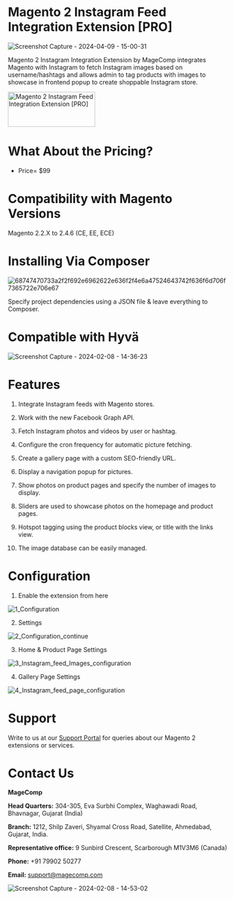 # Magento 2 Instagram Feed Integration Extension [PRO]

![Screenshot Capture - 2024-04-09 - 15-00-31](https://github.com/patelanny/magento-2-instagram-feed-integration-pro/assets/121279820/03eb4bf5-e61e-4087-b618-2df64479b674)

Magento 2 Instagram Integration Extension by MageComp integrates Magento with Instagram to fetch Instagram images based on username/hashtags and allows admin to tag products with images to showcase in frontend popup to create shoppable Instagram store.

<a href="https://magecomp.com/magento-2-instagram-feed-integration-pro.html">
<img src="https://camo.githubusercontent.com/f0daed80e54cedb78e21b512762e63e90ee6915af7ff2c58499c865b0e679f93/68747470733a2f2f6d616765636f6d702e636f6d2f6d656469612f627574746f6e2e77656270" alt="Magento 2 Instagram Feed Integration Extension [PRO]
" width="200" height="80">
</a>

# What About the Pricing?
* Price= $99
  
# Compatibility with Magento Versions
Magento 2.2.X to 2.4.6 (CE, EE, ECE)

# Installing Via Composer

![68747470733a2f2f692e6962622e636f2f4e6a47524643742f636f6d706f7365722e706e67](https://github.com/patelanny/magento-2-easy-coupon-manager/assets/121279820/cd9f4278-852a-4c9e-a5de-d6b96b0b2508)

Specify project dependencies using a JSON file & leave everything to Composer.

# Compatible with Hyvä

![Screenshot Capture - 2024-02-08 - 14-36-23](https://github.com/patelanny/magento-2-easy-coupon-manager/assets/121279820/9d2278de-e0b8-4585-9159-bc77325456e7)

# Features

1. Integrate Instagram feeds with Magento stores.

2. Work with the new Facebook Graph API.

3. Fetch Instagram photos and videos by user or hashtag.

4. Configure the cron frequency for automatic picture fetching.

5. Create a gallery page with a custom SEO-friendly URL.

6. Display a navigation popup for pictures.

7. Show photos on product pages and specify the number of images to display.

8. Sliders are used to showcase photos on the homepage and product pages.

9. Hotspot tagging using the product blocks view, or title with the links view.

10. The image database can be easily managed.

# Configuration

1. Enable the extension from here

![1_Configuration](https://github.com/patelanny/magento-2-instagram-feed-integration-pro/assets/121279820/db58fe3d-9c59-4acf-a5f4-4dba63459719)

2. Settings

![2_Configuration_continue](https://github.com/patelanny/magento-2-instagram-feed-integration-pro/assets/121279820/2b9d9661-4b28-4f99-baf3-5b892ad01ac2)

3. Home & Product Page Settings

![3_Instagram_feed_Images_configuration](https://github.com/patelanny/magento-2-instagram-feed-integration-pro/assets/121279820/448c54cf-a6fa-4c74-8ed5-6a97cb9927e9)

4. Gallery Page Settings

![4_Instagram_feed_page_configuration](https://github.com/patelanny/magento-2-instagram-feed-integration-pro/assets/121279820/429d8116-0960-42ec-a9ab-8966ed303d37)


# Support
Write to us at our <a href="https://magecomp.com/support/">Support Portal</a> for queries about our Magento 2 extensions or services.

# Contact Us
**MageComp**

**Head Quarters:** 304-305, Eva Surbhi Complex, Waghawadi Road, Bhavnagar, Gujarat (India)

**Branch:** 1212, Shilp Zaveri, Shyamal Cross Road, Satellite, Ahmedabad, Gujarat, India.

**Representative office:** 9 Sunbird Crescent, Scarborough M1V3M6 (Canada)

**Phone:** +91 79902 50277

**Email:** support@magecomp.com

![Screenshot Capture - 2024-02-08 - 14-53-02](https://github.com/patelanny/magento-2-easy-coupon-manager/assets/121279820/94de763e-31bc-4fb3-b807-6a6108bc5eea)

